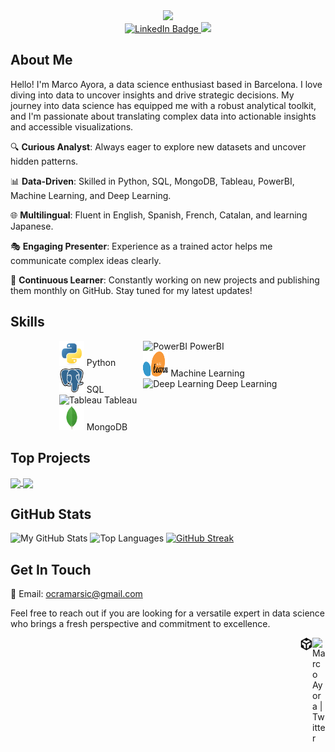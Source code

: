 <div id="header" align="center">
  <img src="https://media.giphy.com/media/v1.Y2lkPTc5MGI3NjExYW95MXBxZzdwN3A5eXl2bzBtbTd6ejVhYm16a3hpMm1jY2wwaTMwMiZlcD12MV9pbnRlcm5hbF9naWZfYnlfaWQmY3Q9Zw/du3J3cXyzhj75IOgvA/giphy.gif" width="100"/>
  <div id="badges">
    <a href="https://www.linkedin.com/in/marco-ayora-arsic-6339bb182/">
      <img src="https://img.shields.io/badge/LinkedIn-blue?style=for-the-badge&logo=linkedin&logoColor=white" alt="LinkedIn Badge"/>
    </a>
    <a href="https://acrobat.adobe.com/id/urn:aaid:sc:eu:3d5b0210-d9a7-4b3f-b419-2319635ef66c">
      <img src="https://img.shields.io/badge/Curriculum%20Vitae-red?style=for-the-badge&logo=adobeacrobatreader&logoColor=white"/>
    </a>
  </div>
</div>


## About Me

Hello! I'm Marco Ayora, a data science enthusiast based in Barcelona. I love diving into data to uncover insights and drive strategic decisions. My journey into data science has equipped me with a robust analytical toolkit, and I'm passionate about translating complex data into actionable insights and accessible visualizations.

🔍 **Curious Analyst**: Always eager to explore new datasets and uncover hidden patterns.

📊 **Data-Driven**: Skilled in Python, SQL, MongoDB, Tableau, PowerBI, Machine Learning, and Deep Learning.

🌐 **Multilingual**: Fluent in English, Spanish, French, Catalan, and learning Japanese.

🎭 **Engaging Presenter**: Experience as a trained actor helps me communicate complex ideas clearly.

🚀 **Continuous Learner**: Constantly working on new projects and publishing them monthly on GitHub. Stay tuned for my latest updates!

## Skills

<div style="display: flex; justify-content: center;">
  <div style="margin-right: 10px;">
    <img src="https://github.com/devicons/devicon/blob/master/icons/python/python-original.svg" title="Python" alt="Python" width="40" height="40"/>&nbsp;<span>Python</span><br>
    <img src="https://github.com/devicons/devicon/blob/master/icons/postgresql/postgresql-original.svg" title="SQL" alt="SQL" width="40" height="40"/>&nbsp;<span>SQL</span><br>
    <img src="https://user-images.githubusercontent.com/18670428/67620073-ca558e00-f7fa-11e9-9ea2-ed3a80c59210.png" title="Tableau" alt="Tableau" width="40" height="40"/>&nbsp;<span>Tableau</span><br>
    <img src="https://github.com/devicons/devicon/blob/master/icons/mongodb/mongodb-original.svg" title="MongoDB" alt="MongoDB" width="40" height="40"/>&nbsp;<span>MongoDB</span>
  </div>
  <div>
    <img src="https://github.com/marclelijveld/Power-BI-Icons/blob/main/SVG/Power-BI.svg" title="PowerBI" alt="PowerBI" width="40" height="40"/>&nbsp;<span>PowerBI</span><br>
    <img src="https://github.com/Sarvandani/Data_science_logos/blob/main/Scikit_learn.svg" title="Machine Learning" alt="Machine Learning" width="40" height="40"/>&nbsp;<span>Machine Learning</span><br>
    <img src="https://github.com/valohai/ml-logos/blob/master/tensorflow-tf.svg" title="Deep Learning" alt="Deep Learning" width="40" height="40"/>&nbsp;<span>Deep Learning</span>
  </div>
</div>

## Top Projects

<a href="https://github.com/marcoayora/Final-project-real-estate">
  <img align="center" src="https://github-readme-stats.vercel.app/api/pin/?username=marcoayora&repo=Final-project-real-estate&theme=buefy&show_owner=true" />
</a>
<a href="https://github.com/marcoayora/Office_relocation">
  <img align="center" src="https://github-readme-stats.vercel.app/api/pin/?username=marcoayora&repo=Office_relocation&theme=buefy&show_owner=true" />
</a>


## GitHub Stats

![My GitHub Stats](https://github-readme-stats.vercel.app/api?username=marcoayora&show_icons=true&theme=radical)
![Top Languages](https://github-readme-stats.vercel.app/api/top-langs/?username=marcoayora&layout=compact&theme=radical)
[![GitHub Streak](http://github-readme-streak-stats.herokuapp.com?user=marcoayora&theme=dark&background=000000)](https://git.io/streak-stats)

## Get In Touch

📧 Email: ocramarsic@gmail.com

Feel free to reach out if you are looking for a versatile expert in data science who brings a fresh perspective and commitment to excellence.

<a href="https://twitter.com/yourtwitterhandle">
  <img align="right" alt="Marco Ayora | Twitter" width="21px" src="https://raw.githubusercontent.com/anuraghazra/anuraghazra/master/assets/twitter.svg" />
</a>
<a href="https://codesandbox.io/u/yourcodesandboxhandle">
  <img align="right" alt="Marco Ayora | CodeSandbox" width="20px" src="https://raw.githubusercontent.com/anuraghazra/anuraghazra/master/assets/codesandbox.svg" />
</a>
